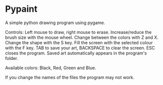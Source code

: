 # Pypaint
A simple python drawing program using pygame.

Controls:
Left mouse to draw, right mouse to erase. Increase/reduce the brush size with the mouse wheel. 
Change between the colors with Z and X. Change the shape with the S key. 
Fill the screen with the selected colour with the F key.
TAB to save your art, BACKSPACE to clear the screen. ESC closes the program.
Saved art automatically appears in the program's folder.

Available colors: Black, Red, Green and Blue.

If you change the names of the files the program may not work.
